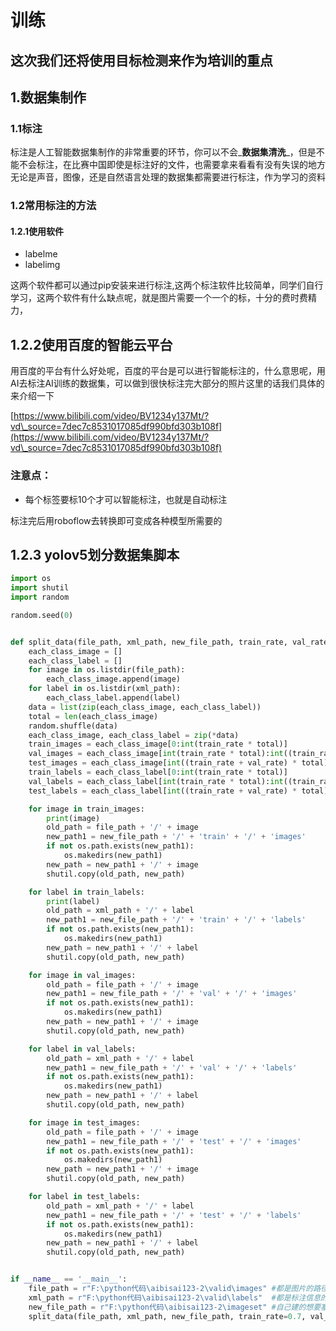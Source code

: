 # 训练

## 这次我们还将使用目标检测来作为培训的重点

## 1.数据集制作

### 1.1标注

标注是人工智能数据集制作的非常重要的环节，你可以不会\_**数据集清洗**\_，但是不能不会标注，在比赛中国即使是标注好的文件，也需要拿来看看有没有失误的地方无论是声音，图像，还是自然语言处理的数据集都需要进行标注，作为学习的资料

### 1.2常用标注的方法

#### 1.2.1使用软件

* labelme
* labelimg

这两个软件都可以通过pip安装来进行标注,这两个标注软件比较简单，同学们自行学习，这两个软件有什么缺点呢，就是图片需要一个一个的标，十分的费时费精力，

## 1.2.2使用百度的智能云平台

用百度的平台有什么好处呢，百度的平台是可以进行智能标注的，什么意思呢，用AI去标注AI训练的数据集，可以做到很快标注完大部分的照片这里的话我们具体的来介绍一下

[https://www.bilibili.com/video/BV1234y137Mt/?vd\_source=7dec7c8531017085df990bfd303b108f](https://www.bilibili.com/video/BV1234y137Mt/?vd\_source=7dec7c8531017085df990bfd303b108f)

### 注意点：

* 每个标签要标10个才可以智能标注，也就是自动标注

标注完后用roboflow去转换即可变成各种模型所需要的

## 1.2.3 yolov5划分数据集脚本

```python
import os
import shutil
import random

random.seed(0)


def split_data(file_path, xml_path, new_file_path, train_rate, val_rate, test_rate):
    each_class_image = []
    each_class_label = []
    for image in os.listdir(file_path):
        each_class_image.append(image)
    for label in os.listdir(xml_path):
        each_class_label.append(label)
    data = list(zip(each_class_image, each_class_label))
    total = len(each_class_image)
    random.shuffle(data)
    each_class_image, each_class_label = zip(*data)
    train_images = each_class_image[0:int(train_rate * total)]
    val_images = each_class_image[int(train_rate * total):int((train_rate + val_rate) * total)]
    test_images = each_class_image[int((train_rate + val_rate) * total):]
    train_labels = each_class_label[0:int(train_rate * total)]
    val_labels = each_class_label[int(train_rate * total):int((train_rate + val_rate) * total)]
    test_labels = each_class_label[int((train_rate + val_rate) * total):]

    for image in train_images:
        print(image)
        old_path = file_path + '/' + image
        new_path1 = new_file_path + '/' + 'train' + '/' + 'images'
        if not os.path.exists(new_path1):
            os.makedirs(new_path1)
        new_path = new_path1 + '/' + image
        shutil.copy(old_path, new_path)

    for label in train_labels:
        print(label)
        old_path = xml_path + '/' + label
        new_path1 = new_file_path + '/' + 'train' + '/' + 'labels'
        if not os.path.exists(new_path1):
            os.makedirs(new_path1)
        new_path = new_path1 + '/' + label
        shutil.copy(old_path, new_path)

    for image in val_images:
        old_path = file_path + '/' + image
        new_path1 = new_file_path + '/' + 'val' + '/' + 'images'
        if not os.path.exists(new_path1):
            os.makedirs(new_path1)
        new_path = new_path1 + '/' + image
        shutil.copy(old_path, new_path)

    for label in val_labels:
        old_path = xml_path + '/' + label
        new_path1 = new_file_path + '/' + 'val' + '/' + 'labels'
        if not os.path.exists(new_path1):
            os.makedirs(new_path1)
        new_path = new_path1 + '/' + label
        shutil.copy(old_path, new_path)

    for image in test_images:
        old_path = file_path + '/' + image
        new_path1 = new_file_path + '/' + 'test' + '/' + 'images'
        if not os.path.exists(new_path1):
            os.makedirs(new_path1)
        new_path = new_path1 + '/' + image
        shutil.copy(old_path, new_path)

    for label in test_labels:
        old_path = xml_path + '/' + label
        new_path1 = new_file_path + '/' + 'test' + '/' + 'labels'
        if not os.path.exists(new_path1):
            os.makedirs(new_path1)
        new_path = new_path1 + '/' + label
        shutil.copy(old_path, new_path)


if __name__ == '__main__':
    file_path = r"F:\python代码\aibisai123-2\valid\images" #都是图片的路径
    xml_path = r"F:\python代码\aibisai123-2\valid\labels"  #都是标注信息的路径
    new_file_path = r"F:\python代码\aibisai123-2\imageset" #自己建的想要塞进去的文件夹
    split_data(file_path, xml_path, new_file_path, train_rate=0.7, val_rate=0.1, test_rate=0.2)
```
